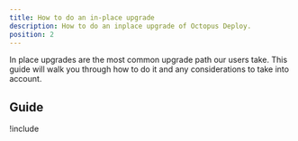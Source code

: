 ```yaml
---
title: How to do an in-place upgrade
description: How to do an inplace upgrade of Octopus Deploy.
position: 2
---
```


In place upgrades are the most common upgrade path our users take.  This guide will walk you through how to do it and any considerations to take into account.

## Guide

!include <inplace-upgrade>